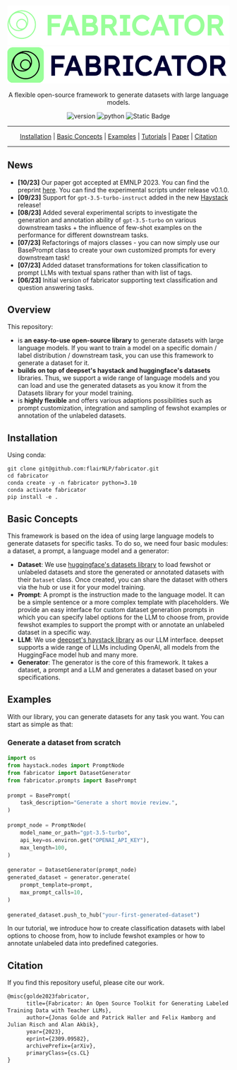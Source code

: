 ![Fabricator Logo](resources/logo_fabricator.drawio_dark.png#gh-dark-mode-only)
![Fabricator Logo](resources/logo_fabricator.drawio_white.png#gh-light-mode-only)

<p align="center">A flexible open-source framework to generate datasets with large language models.</p>
<p align="center">
<img alt="version" src="https://img.shields.io/badge/version-0.1-green">
<img alt="python" src="https://img.shields.io/badge/python-3.10-blue">
<img alt="Static Badge" src="https://img.shields.io/badge/license-apache2.0-green">
</p>
<div align="center">
<hr>

[Installation](#installation) | [Basic Concepts](#basic-concepts) | [Examples](#examples) | [Tutorials](tutorials/TUTORIAL-1_OVERVIEW.md) | 
[Paper](https://arxiv.org/abs/2309.09582) | [Citation](#citation)

<hr>
</div>

## News

- **[10/23]** Our paper got accepted at EMNLP 2023. You can find the preprint [here](https://arxiv.org/abs/2309.09582). You can find the experimental scripts under release v0.1.0.
- **[09/23]** Support for `gpt-3.5-turbo-instruct` added in the new [Haystack](https://github.com/deepset-ai/haystack) release!
- **[08/23]** Added several experimental scripts to investigate the generation and annotation ability of `gpt-3.5-turbo` on various downstream tasks + the influence of few-shot examples on the performance for different downstream tasks.
- **[07/23]** Refactorings of majors classes - you can now simply use our BasePrompt class to create your own customized prompts for every downstream task!
- **[07/23]** Added dataset transformations for token classification to prompt LLMs with textual spans rather than with list of tags.
- **[06/23]** Initial version of fabricator supporting text classification and question answering tasks.

## Overview

This repository:

- is <b>an easy-to-use open-source library</b> to generate datasets with large language models. If you want to train
a model on a specific domain / label distribution / downstream task, you can use this framework to generate
a dataset for it.
- <b>builds on top of deepset's haystack and huggingface's datasets</b> libraries. Thus, we support a wide range 
of language models and you can load and use the generated datasets as you know it from the Datasets library for your 
model training.
- is <b>highly flexible</b> and offers various adaptions possibilities such as
prompt customization, integration and sampling of fewshot examples or annotation of the unlabeled datasets.

## Installation
Using conda:
```
git clone git@github.com:flairNLP/fabricator.git
cd fabricator
conda create -y -n fabricator python=3.10
conda activate fabricator
pip install -e .
```

## Basic Concepts

This framework is based on the idea of using large language models to generate datasets for specific tasks. To do so, 
we need four basic modules: a dataset, a prompt, a language model and a generator:
- <b>Dataset</b>: We use [huggingface's datasets library](https://github.com/huggingface/datasets) to load fewshot or 
unlabeled datasets and store the generated or annotated datasets with their `Dataset` class. Once
created, you can share the dataset with others via the hub or use it for your model training.
- <b>Prompt</b>: A prompt is the instruction made to the language model. It can be a simple sentence or a more complex
template with placeholders. We provide an easy interface for custom dataset generation prompts in which you can specify 
label options for the LLM to choose from, provide fewshot examples to support the prompt with or annotate an unlabeled 
dataset in a specific way.
- <b>LLM</b>: We use [deepset's haystack library](https://github.com/deepset-ai/haystack) as our LLM interface. deepset
supports a wide range of LLMs including OpenAI, all models from the HuggingFace model hub and many more.
- <b>Generator</b>: The generator is the core of this framework. It takes a dataset, a prompt and a LLM and generates a
dataset based on your specifications.

## Examples

With our library, you can generate datasets for any task you want. You can start as simple
as that:

### Generate a dataset from scratch

```python
import os
from haystack.nodes import PromptNode
from fabricator import DatasetGenerator
from fabricator.prompts import BasePrompt

prompt = BasePrompt(
    task_description="Generate a short movie review.",
)

prompt_node = PromptNode(
    model_name_or_path="gpt-3.5-turbo",
    api_key=os.environ.get("OPENAI_API_KEY"),
    max_length=100,
)

generator = DatasetGenerator(prompt_node)
generated_dataset = generator.generate(
    prompt_template=prompt,
    max_prompt_calls=10,
)

generated_dataset.push_to_hub("your-first-generated-dataset")
```

In our tutorial, we introduce how to create classification datasets with label options to choose from, how to include 
fewshot examples or how to annotate unlabeled data into predefined categories.

## Citation

If you find this repository useful, please cite our work.

```
@misc{golde2023fabricator,
      title={Fabricator: An Open Source Toolkit for Generating Labeled Training Data with Teacher LLMs}, 
      author={Jonas Golde and Patrick Haller and Felix Hamborg and Julian Risch and Alan Akbik},
      year={2023},
      eprint={2309.09582},
      archivePrefix={arXiv},
      primaryClass={cs.CL}
}
```


